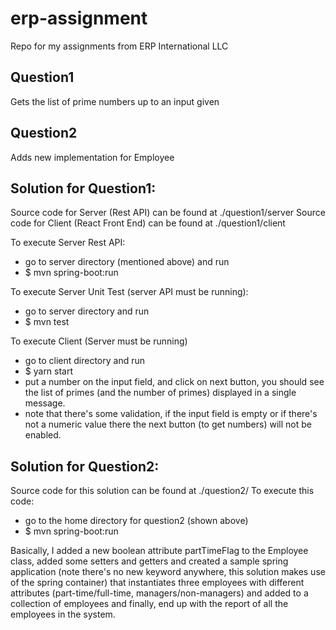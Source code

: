 # erp-assignment
Repo for my assignments from ERP International LLC

## Question1
Gets the list of prime numbers up to an input given

## Question2
Adds new implementation for Employee

## Solution for Question1:
Source code for Server (Rest API) can be found at ./question1/server
Source code for Client (React Front End) can be found at ./question1/client

To execute Server Rest API:
- go to server directory (mentioned above) and run
- $ mvn spring-boot:run

To execute Server Unit Test (server API must be running):
- go to server directory and run
- $ mvn test

To execute Client (Server must be running)
- go to client directory and run
- $ yarn start
- put a number on the input field, and click on next button, you should see the list of primes (and the number of primes) displayed in a single message.
- note that there's some validation, if the input field is empty or if there's not a numeric value there the next button (to get numbers) will not be enabled.

## Solution for Question2:
Source code for this solution can be found at ./question2/
To execute this code:
- go to the home directory for question2 (shown above)
- $ mvn spring-boot:run

Basically, I added a new boolean attribute partTimeFlag to the Employee class, added some setters and getters and created a sample spring application (note there's no new keyword anywhere, this solution makes use of the spring container) that instantiates three employees with different attributes (part-time/full-time, managers/non-managers) and added to a collection of employees and finally, end up with the report of all the employees in the system.
